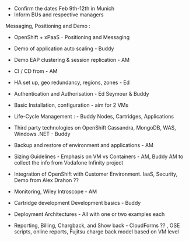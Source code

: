 * Confirm the dates Feb 9th-12th in Munich
* Inform BUs and respective managers

Messaging, Positioning and Demo :
* OpenShift + xPaaS - Positioning and Messaging
* Demo of application auto scaling -  Buddy
* Demo EAP clustering & session replication - AM

* CI / CD from - AM

* HA set up, geo redundancy, regions, zones - Ed

* Authentication and Authorisation - Ed Seymour & Buddy

* Basic Installation, configuration - aim for 2 VMs

* Life-Cycle Management : - Buddy
Nodes, Cartridges, Applications  

* Third party technologies on OpenShift
Cassandra, MongoDB, WAS, Windows .NET - Buddy

* Backup and restore of environment and applications - AM

* Sizing Guidelines - Emphasis on VM vs Containers - AM, Buddy
AM to collect the info from Vodafone Infinity project

* Integration of OpenShift with Customer Environment.
IaaS, Security, Demo from Alex Drahon ??

* Monitoring, Wiley Introscope - AM

* Cartridge development Development basics - Buddy

* Deployment Architectures - All with one or two examples each

* Reporting, Billing, Chargback, and Show back - CloudForms ?? , OSE scripts, online reports, Fujitsu charge back model based on VM level
